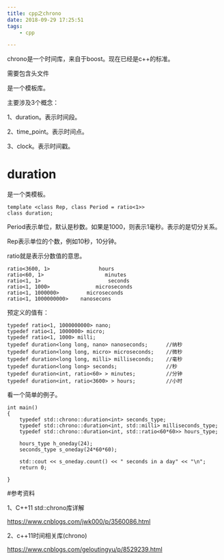 ```yaml
---
title: cpp之chrono
date: 2018-09-29 17:25:51
tags:
	- cpp

---
```




chrono是一个时间库，来自于boost。现在已经是c++的标准。

需要包含头文件<chrono>

是一个模板库。

主要涉及3个概念：

1、duration。表示时间段。

2、time_point。表示时间点。

3、clock。表示时间戳。

# duration

是一个类模板。

```
template <class Rep, class Period = ratio<1>>
class duration;
```

Period表示单位，默认是秒数。如果是1000，则表示1毫秒。表示的是切分关系。

Rep表示单位的个数，例如10秒，10分钟。

ratio就是表示分数值的意思。

```
ratio<3600, 1>                hours
ratio<60, 1>                    minutes
ratio<1, 1>                      seconds
ratio<1, 1000>               microseconds
ratio<1, 1000000>         microseconds
ratio<1, 1000000000>    nanosecons
```



预定义的值有：

```
typedef ratio<1, 1000000000> nano;
typedef ratio<1, 1000000> micro;
typedef ratio<1, 1000> milli;
typedef duration<long long, nano> nanoseconds;      //纳秒
typedef duration<long long, micro> microseconds;    //微秒
typedef duration<long long, milli> milliseconds;    //毫秒
typedef duration<long long> seconds;                //秒
typedef duration<int, ratio<60> > minutes;          //分钟
typedef duration<int, ratio<3600> > hours;          //小时
```

看一个简单的例子。

```
int main()
{
	typedef std::chrono::duration<int> seconds_type;
	typedef std::chrono::duration<int, std::milli> milliseconds_type;
	typedef std::chrono::duration<int, std::ratio<60*60>> hours_type;
	
	hours_type h_oneday(24);
	seconds_type s_oneday(24*60*60);
	
	std::cout << s_oneday.count() << " seconds in a day" << "\n";
	return 0;
	
}
```





#参考资料

1、C++11 std::chrono库详解

https://www.cnblogs.com/jwk000/p/3560086.html

2、c++11时间相关库(chrono)

https://www.cnblogs.com/geloutingyu/p/8529239.html